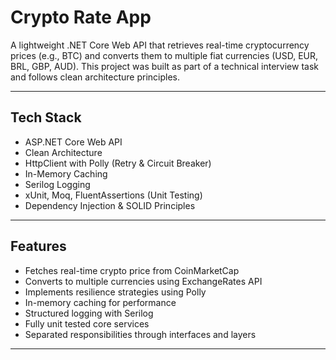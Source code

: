 #  Crypto Rate App

A lightweight .NET Core Web API that retrieves real-time cryptocurrency prices (e.g., BTC) and converts them to multiple fiat currencies (USD, EUR, BRL, GBP, AUD). This project was built as part of a technical interview task and follows clean architecture principles.

---

##  Tech Stack

- ASP.NET Core Web API
- Clean Architecture
- HttpClient with Polly (Retry & Circuit Breaker)
- In-Memory Caching
- Serilog Logging
- xUnit, Moq, FluentAssertions (Unit Testing)
- Dependency Injection & SOLID Principles

---

##  Features

- Fetches real-time crypto price from CoinMarketCap
- Converts to multiple currencies using ExchangeRates API
- Implements resilience strategies using Polly
- In-memory caching for performance
- Structured logging with Serilog
- Fully unit tested core services
- Separated responsibilities through interfaces and layers

---


